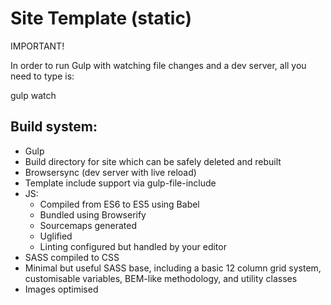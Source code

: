 # Site Template (static)

IMPORTANT!

In order to run Gulp with watching file changes and a dev server, all you need
to type is:

gulp watch

## Build system:

- Gulp
- Build directory for site which can be safely deleted and rebuilt
- Browsersync (dev server with live reload)
- Template include support via gulp-file-include
- JS:
  - Compiled from ES6 to ES5 using Babel
  - Bundled using Browserify
  - Sourcemaps generated
  - Uglified
  - Linting configured but handled by your editor
- SASS compiled to CSS
- Minimal but useful SASS base, including a basic 12 column grid system,
  customisable variables, BEM-like methodology, and utility classes
- Images optimised
